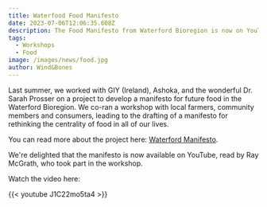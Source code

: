 ```yaml
---
title: Waterfood Food Manifesto
date: 2023-07-06T12:06:35.608Z
description: The Food Manifesto from Waterford Bioregion is now on YouTube.
tags:
  - Workshops
  - Food
image: /images/news/food.jpg
author: Wind&Bones
---
```

Last summer, we worked with GIY (Ireland), Ashoka, and the wonderful Dr. Sarah Prosser on a project to develop a manifesto for future food in the Waterford Bioregion. We co-ran a workshop with local farmers, community members and consumers, leading to the drafting of a manifesto for rethinking the centrality of food in all of our lives.

You can read more about the project here: [Waterford Manifesto](https://www.windandbones.com/projects/waterford-manifesto/). 

We're delighted that the manifesto is now available on YouTube, read by Ray McGrath, who took part in the workshop.

Watch the video here:

{{< youtube J1C22mo5ta4 >}}
